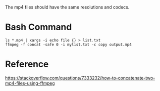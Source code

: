 The mp4 files should have the same resolutions and codecs.

Bash Command
==================

```
ls *.mp4 | xargs -i echo file {} > list.txt
ffmpeg -f concat -safe 0 -i mylist.txt -c copy output.mp4
```

Reference
==================
https://stackoverflow.com/questions/7333232/how-to-concatenate-two-mp4-files-using-ffmpeg

